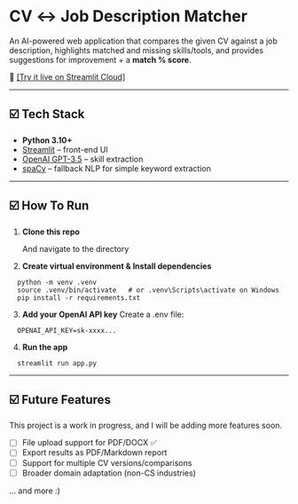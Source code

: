 # CV ↔ Job Description Matcher

An AI-powered web application that compares the given CV against a job description, highlights matched and missing skills/tools, and provides suggestions for improvement + a **match % score**.

🚀 [[Try it live on Streamlit Cloud]](https://isha2022-ai-cv-matcher-app-robbvj.streamlit.app/)

---
## ☑️ Tech Stack
- **Python 3.10+**
- [Streamlit](https://streamlit.io/) – front-end UI
- [OpenAI GPT-3.5](https://platform.openai.com/) – skill extraction
- [spaCy](https://spacy.io/) – fallback NLP for simple keyword extraction 

---
## ☑️ How To Run

1. **Clone this repo**

      And navigate to the directory
2. **Create virtual environment & Install dependencies**
```
  python -m venv .venv
  source .venv/bin/activate   # or .venv\Scripts\activate on Windows
  pip install -r requirements.txt
```
3. **Add your OpenAI API key**
  Create a .env file:
```
  OPENAI_API_KEY=sk-xxxx...
```
4. **Run the app**
```
  streamlit run app.py
```

---
## ☑️ Future Features

This project is a work in progress, and I will be adding more features soon.
- [ ] File upload support for PDF/DOCX ✅
- [ ] Export results as PDF/Markdown report
- [ ] Support for multiple CV versions/comparisons
- [ ] Broader domain adaptation (non-CS industries)

... and more :)


